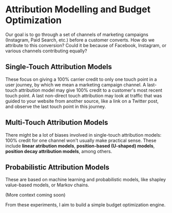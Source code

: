 # Attribution Modelling and Budget Optimization
Our goal is to go through a set of channels of marketing campaigns (Instagram, Paid Search, etc.) before a customer converts. How do we attribute to this conversion? Could it be because of Facebook, Instagram, or various channels contributing equally? 
## Single-Touch Attribution Models
These focus on giving a 100% carrier credit to only one touch point in a user journey, by which we mean a marketing campaign channel. A last-touch attribution model may give 100% credit to a customer's most recent touch point. A last non-direct touch attribution may look at traffic that was guided to your website from another source, like a link on a Twitter post, and observe the last touch point in this journey.
## Multi-Touch Attribution Models
There might be a lot of biases involved in single-touch attribution models: 100% credit for one channel won't usually make practical sense. These include **linear atribution models**, **position-based (U-shaped) models**, **position decay attribution models**, among others.
## Probabilistic Attribution Models
These are based on machine learning and probabilistic models, like shapley value-based models, or Markov chains.

(More context coming soon)

From these experiments, I aim to build a simple budget optimization engine.
